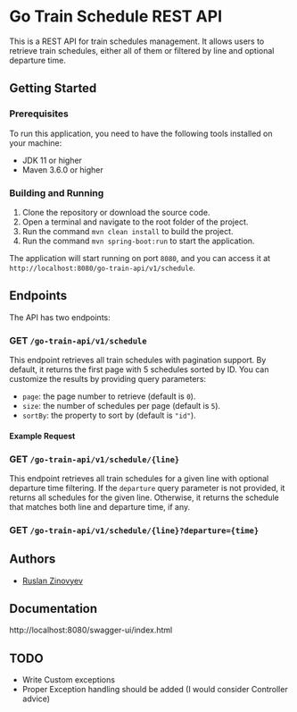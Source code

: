 # Go Train Schedule REST API

This is a REST API for train schedules management. It allows users to retrieve train schedules, either all of them or filtered by line and optional departure time.

## Getting Started

### Prerequisites

To run this application, you need to have the following tools installed on your machine:

- JDK 11 or higher
- Maven 3.6.0 or higher

### Building and Running

1. Clone the repository or download the source code.
2. Open a terminal and navigate to the root folder of the project.
3. Run the command `mvn clean install` to build the project.
4. Run the command `mvn spring-boot:run` to start the application.

The application will start running on port `8080`, and you can access it at `http://localhost:8080/go-train-api/v1/schedule`.

## Endpoints

The API has two endpoints:

### GET `/go-train-api/v1/schedule`

This endpoint retrieves all train schedules with pagination support. By default, it returns the first page with 5 schedules sorted by ID. You can customize the results by providing query parameters:

- `page`: the page number to retrieve (default is `0`).
- `size`: the number of schedules per page (default is `5`).
- `sortBy`: the property to sort by (default is `"id"`).

#### Example Request


### GET `/go-train-api/v1/schedule/{line}`

This endpoint retrieves all train schedules for a given line with optional departure time filtering. If the `departure` query parameter is not provided, it returns all schedules for the given line. 
Otherwise, it returns the schedule that matches both line and departure time, if any.

### GET `/go-train-api/v1/schedule/{line}?departure={time}`


## Authors

- [Ruslan Zinovyev](ruslan.zinovyev@gmail.com)

## Documentation
http://localhost:8080/swagger-ui/index.html

## TODO

- Write Custom exceptions
- Proper Exception handling should be added (I would consider Controller advice)

